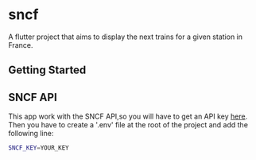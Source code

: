 # sncf

A flutter project that aims to display the next trains for a given station in France.

## Getting Started

## SNCF API
This app work with the SNCF API,so you will have to get an API key [here](https://numerique.sncf.com/startup/api/token-developpeur/).
Then you have to create a '.env' file at the root of the project and add the following line:
```bash
SNCF_KEY=YOUR_KEY
```